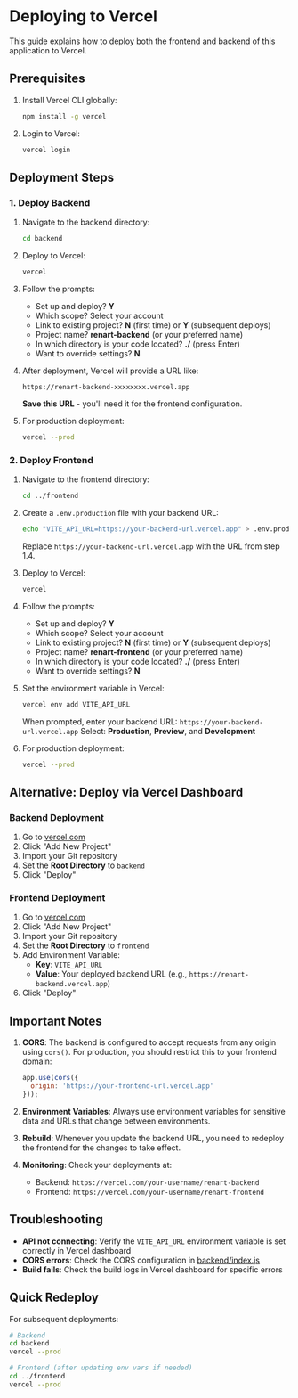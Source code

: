 # Deploying to Vercel

This guide explains how to deploy both the frontend and backend of this application to Vercel.

## Prerequisites

1. Install Vercel CLI globally:
   ```bash
   npm install -g vercel
   ```

2. Login to Vercel:
   ```bash
   vercel login
   ```

## Deployment Steps

### 1. Deploy Backend

1. Navigate to the backend directory:
   ```bash
   cd backend
   ```

2. Deploy to Vercel:
   ```bash
   vercel
   ```

3. Follow the prompts:
   - Set up and deploy? **Y**
   - Which scope? Select your account
   - Link to existing project? **N** (first time) or **Y** (subsequent deploys)
   - Project name? **renart-backend** (or your preferred name)
   - In which directory is your code located? **./** (press Enter)
   - Want to override settings? **N**

4. After deployment, Vercel will provide a URL like:
   ```
   https://renart-backend-xxxxxxxx.vercel.app
   ```
   **Save this URL** - you'll need it for the frontend configuration.

5. For production deployment:
   ```bash
   vercel --prod
   ```

### 2. Deploy Frontend

1. Navigate to the frontend directory:
   ```bash
   cd ../frontend
   ```

2. Create a `.env.production` file with your backend URL:
   ```bash
   echo "VITE_API_URL=https://your-backend-url.vercel.app" > .env.production
   ```
   Replace `https://your-backend-url.vercel.app` with the URL from step 1.4.

3. Deploy to Vercel:
   ```bash
   vercel
   ```

4. Follow the prompts:
   - Set up and deploy? **Y**
   - Which scope? Select your account
   - Link to existing project? **N** (first time) or **Y** (subsequent deploys)
   - Project name? **renart-frontend** (or your preferred name)
   - In which directory is your code located? **./** (press Enter)
   - Want to override settings? **N**

5. Set the environment variable in Vercel:
   ```bash
   vercel env add VITE_API_URL
   ```
   When prompted, enter your backend URL: `https://your-backend-url.vercel.app`
   Select: **Production**, **Preview**, and **Development**

6. For production deployment:
   ```bash
   vercel --prod
   ```

## Alternative: Deploy via Vercel Dashboard

### Backend Deployment

1. Go to [vercel.com](https://vercel.com)
2. Click "Add New Project"
3. Import your Git repository
4. Set the **Root Directory** to `backend`
5. Click "Deploy"

### Frontend Deployment

1. Go to [vercel.com](https://vercel.com)
2. Click "Add New Project"
3. Import your Git repository
4. Set the **Root Directory** to `frontend`
5. Add Environment Variable:
   - **Key**: `VITE_API_URL`
   - **Value**: Your deployed backend URL (e.g., `https://renart-backend.vercel.app`)
6. Click "Deploy"

## Important Notes

1. **CORS**: The backend is configured to accept requests from any origin using `cors()`. For production, you should restrict this to your frontend domain:
   ```javascript
   app.use(cors({
     origin: 'https://your-frontend-url.vercel.app'
   }));
   ```

2. **Environment Variables**: Always use environment variables for sensitive data and URLs that change between environments.

3. **Rebuild**: Whenever you update the backend URL, you need to redeploy the frontend for the changes to take effect.

4. **Monitoring**: Check your deployments at:
   - Backend: `https://vercel.com/your-username/renart-backend`
   - Frontend: `https://vercel.com/your-username/renart-frontend`

## Troubleshooting

- **API not connecting**: Verify the `VITE_API_URL` environment variable is set correctly in Vercel dashboard
- **CORS errors**: Check the CORS configuration in [backend/index.js](backend/index.js:8)
- **Build fails**: Check the build logs in Vercel dashboard for specific errors

## Quick Redeploy

For subsequent deployments:

```bash
# Backend
cd backend
vercel --prod

# Frontend (after updating env vars if needed)
cd ../frontend
vercel --prod
```
